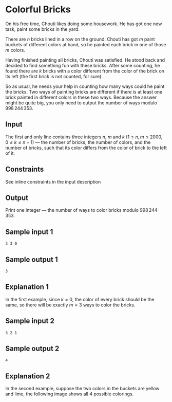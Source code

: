 # Colorful Bricks

On his free time, Chouti likes doing some housework. He has got one new task, paint some bricks in the yard.

There are $n$ bricks lined in a row on the ground. Chouti has got $m$ paint buckets of different colors at hand, so he painted each brick in one of those $m$ colors.

Having finished painting all bricks, Chouti was satisfied. He stood back and decided to find something fun with these bricks. After some counting, he found there are $k$ bricks with a color different from the color of the brick on its left (the first brick is not counted, for sure).

So as usual, he needs your help in counting how many ways could he paint the bricks. Two ways of painting bricks are different if there is at least one brick painted in different colors in these two ways. Because the answer might be quite big, you only need to output the number of ways modulo $998\,244\,353$.

## Input

The first and only line contains three integers $n$, $m$ and $k$ ($1 \leq n,m \leq 2000, 0 \leq k \leq n-1$) — the number of bricks, the number of colors, and the number of bricks, such that its color differs from the color of brick to the left of it.

## Constraints

See inline constraints in the input description

## Output

Print one integer — the number of ways to color bricks modulo $998\,244\,353$.


## Sample input 1

```
3 3 0
```

## Sample output 1

```
3
```

## Explanation 1

In the first example, since $k=0$, the color of every brick should be the same, so there will be exactly $m=3$ ways to color the bricks.


## Sample input 2

```
3 2 1
```

## Sample output 2

```
4
```

## Explanation 2

In the second example, suppose the two colors in the buckets are yellow and lime, the following image shows all $4$ possible colorings.

